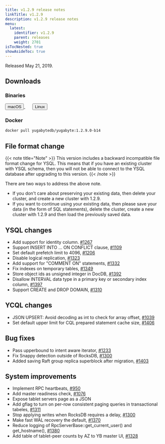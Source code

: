 ```yaml
---
title: v1.2.9 release notes
linkTitle: v1.2.9
description: v1.2.9 release notes
menu:
  latest:
    identifier: v1.2.9
    parent: releases
    weight: 2701
isTocNested: true
showAsideToc: true
---
```


Released May 21, 2019.

## Downloads

### Binaries

<a class="download-binary-link" href="https://downloads.yugabyte.com/yugabyte-ce-1.2.9.0-darwin.tar.gz">
  <button>
    <i class="fab fa-apple"></i><span class="download-text">macOS</span>
  </button>
</a>
&nbsp; &nbsp; &nbsp; 
<a class="download-binary-link" href="https://downloads.yugabyte.com/yugabyte-ce-1.2.9.0-linux.tar.gz">
  <button>
    <i class="fab fa-linux"></i><span class="download-text">Linux</span>
  </button>
</a>
<br />

### Docker

```sh
docker pull yugabytedb/yugabyte:1.2.9.0-b14
```

## File format change

{{< note title="Note" >}}
This version includes a backward incompatible file format change for YSQL. This means that if you have an existing cluster with YSQL schema, then you will not be able to connect to the YSQL database after upgrading to this version.
{{< /note >}}

There are two ways to address the above note.

* If you don't care about preserving your existing data, then delete your cluster,
  and create a new cluster with 1.2.9. 
* If you want to continue using your existing data, then please save your data (in the form of
  SQL statements), delete the cluster, create a new cluster with 1.2.9 and then load
  the previously saved data.

## YSQL changes

* Add support for identity column. [#1267](https://github.com/Yugabyte/yugabyte-db/issues/1267)
* Support INSERT INTO ... ON CONFLICT clause,
  [#1109](https://github.com/Yugabyte/yugabyte-db/issues/1109)
* Set default prefetch limit to 4096, [#1206](https://github.com/Yugabyte/yugabyte-db/issues/1206)
* Disable logical replication, [#1323](https://github.com/Yugabyte/yugabyte-db/issues/1323)
* Add support for "COMMENT ON" statements,
  [#1332](https://github.com/Yugabyte/yugabyte-db/issues/1332)
* Fix indexes on temporary tables, [#1349](https://github.com/Yugabyte/yugabyte-db/issues/1349)
* Store object ids as unsigned integer in DocDB,
  [#1392](https://github.com/Yugabyte/yugabyte-db/issues/1392)
* Disallow INTERVAL data type in a primary key or secondary index column,
  [#1397](https://github.com/Yugabyte/yugabyte-db/issues/1397)
* Support CREATE and DROP DOMAIN, [#1310](https://github.com/Yugabyte/yugabyte-db/issues/1310)

## YCQL changes

* JSON UPSERT: Avoid decoding as int to check for array offset,
  [#1039](https://github.com/Yugabyte/yugabyte-db/issues/1039)
* Set default upper limit for CQL prepared statement cache size,
  [#1406](https://github.com/Yugabyte/yugabyte-db/issues/1406)

## Bug fixes

* Pass upperbound to intent aware iterator,
  [#1233](https://github.com/Yugabyte/yugabyte-db/issues/1233)
* Fix Snappy detection outside of RocksDB,
  [#1300](https://github.com/Yugabyte/yugabyte-db/issues/1300)
* Added saving Raft group replica superblock after migration,
  [#1403](https://github.com/Yugabyte/yugabyte-db/issues/1403)

## System improvements

* Implement RPC heartbeats, [#950](https://github.com/Yugabyte/yugabyte-db/issues/950)
* Add master readiness check, [#1076](https://github.com/Yugabyte/yugabyte-db/issues/1076)
* Expose tablet servers page as a JSON
* Add gflag to turn on per-row consistent paging queries in transactional tabeles,
  [#1311](https://github.com/Yugabyte/yugabyte-db/issues/1311)
* Stop applying writes when RocksDB requires a delay,
  [#1300](https://github.com/Yugabyte/yugabyte-db/issues/1300)
* Make fast WAL recovery the default, [#1370](https://github.com/Yugabyte/yugabyte-db/issues/1370)
* Reduce logging of RpcServerBase::get_current_user() and get_hostname(),
  [#1380](https://github.com/Yugabyte/yugabyte-db/issues/1380)
* Add table of tablet-peer counts by AZ to YB master UI,
  [#1328](https://github.com/Yugabyte/yugabyte-db/issues/1328)
